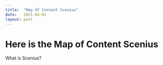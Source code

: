 ```yaml
---
title:  "Map Of Content Scenius"
date:   2021-04-01
layout: post
---
```


# Here is the Map of Content Scenius

What is Scenius?

